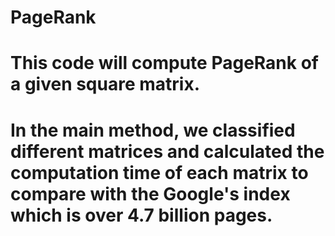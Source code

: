 # PageRank
# This code will compute PageRank of a given square matrix.
# In the main method, we classified different matrices and calculated the computation time of each matrix to compare with the Google's index which is over 4.7 billion pages. 
